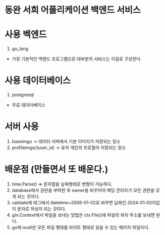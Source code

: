 # 동완 서희 어플리케이션 백엔드 서비스 

# 사용 벡엔드 
1. go_lang 

- 가장 기본적인 백엔드 프로그램으로 대부분의 서비스는 이걸로 구성한다. 


# 사용 데이터베이스 
1. postgresql 

- 무료 데이터베이스

# 서버 사용 
1. baseimgs -> 데이터 서버에서 기본 이미지가 저장되는 장소
2. profileimgs/(user_id) -> 유저 개인의 프로필이 저장되는 장소 

# 배운점 (만들면서 또 배운다.)

1. time.Parse() 
=> 문자열을 날짜형태로 변형이 가능하다.
2. database에서 권한을 부여한 후 owner을 바꾸어야 해당 관리자가 모든 권한을 갖게 되는 것이다.
3. validate에 태그에서 datetime=2006-01-02로 바꾸면 날짜인 2024-01-02이값이 문자로 파싱이 되는 것이다.
4. gin.Context에서 파일을 보내는 방법은 ctx.File()에 파일의 위치 주소를 보내면 된다.
5. go에 ioutil은 모든 파일 형태를 바이트 형태로 읽을 수 있는 패키지 파일이다.
